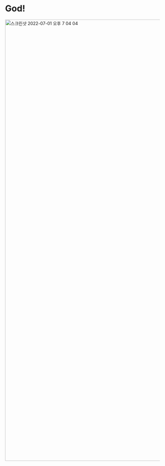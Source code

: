 <h1>God!</h1>
<img width="1438" alt="스크린샷 2022-07-01 오후 7 04 04" src="https://user-images.githubusercontent.com/86216382/176873939-7f33b9af-5dc6-4563-8398-bb6ba4b6e1d5.png">
